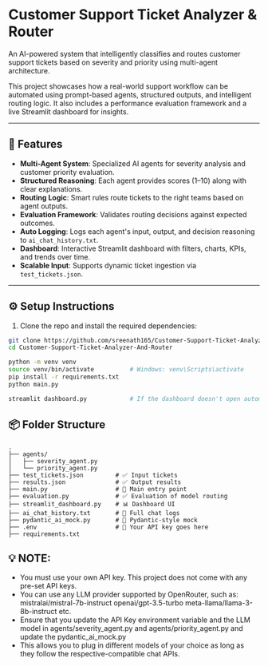 # Customer Support Ticket Analyzer & Router

An AI-powered system that intelligently classifies and routes customer support tickets based on severity and priority using multi-agent architecture.

This project showcases how a real-world support workflow can be automated using prompt-based agents, structured outputs, and intelligent routing logic. It also includes a performance evaluation framework and a live Streamlit dashboard for insights.

---

## 🚀 Features

- **Multi-Agent System**: Specialized AI agents for severity analysis and customer priority evaluation.
- **Structured Reasoning**: Each agent provides scores (1–10) along with clear explanations.
- **Routing Logic**: Smart rules route tickets to the right teams based on agent outputs.
- **Evaluation Framework**: Validates routing decisions against expected outcomes.
- **Auto Logging**: Logs each agent's input, output, and decision reasoning to `ai_chat_history.txt`.
- **Dashboard**: Interactive Streamlit dashboard with filters, charts, KPIs, and trends over time.
- **Scalable Input**: Supports dynamic ticket ingestion via `test_tickets.json`.

---

## ⚙️ Setup Instructions

1. Clone the repo and install the required dependencies:

```bash
git clone https://github.com/sreenath165/Customer-Support-Ticket-Analyzer-And-Router.git
cd Customer-Support-Ticket-Analyzer-And-Router

python -m venv venv
source venv/bin/activate          # Windows: venv\Scripts\activate
pip install -r requirements.txt
python main.py

streamlit dashboard.py            # If the dashboard doesn't open automatically
```

## 📦 Folder Structure

```plaintext
.
├── agents/
│   ├── severity_agent.py
│   └── priority_agent.py
├── test_tickets.json         # ✅ Input tickets
├── results.json              # ✅ Output results
├── main.py                   # 🔁 Main entry point
├── evaluation.py             # ✅ Evaluation of model routing
├── streamlit_dashboard.py    # 📊 Dashboard UI
├── ai_chat_history.txt       # 📄 Full chat logs
├── pydantic_ai_mock.py       # 🧠 Pydantic-style mock
├── .env                      # 🔐 Your API key goes here
├── requirements.txt
```

## 💡 NOTE: 
- You must use your own API key. This project does not come with any pre-set API keys.
- You can use any LLM provider supported by OpenRouter, such as:
          mistralai/mistral-7b-instruct
          openai/gpt-3.5-turbo
          meta-llama/llama-3-8b-instruct etc.
- Ensure that you update the API Key environment variable and the LLM model in agents/severity_agent.py and agents/priority_agent.py and update the pydantic_ai_mock.py
- This allows you to plug in different models of your choice as long as they follow the respective-compatible chat APIs.

## 
